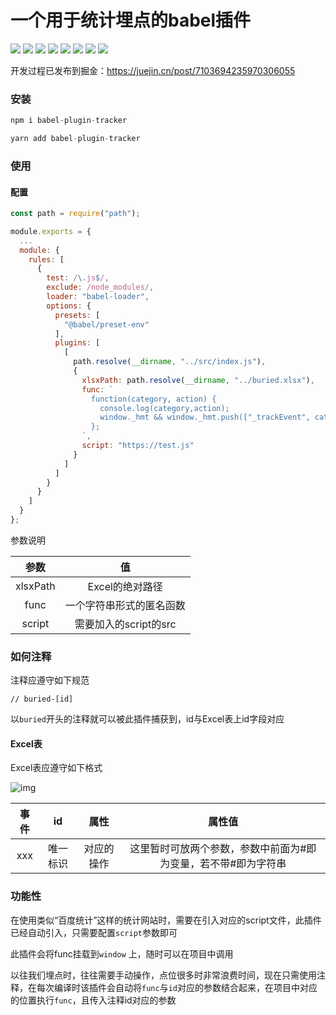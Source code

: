 
# 一个用于统计埋点的babel插件

![](https://img.shields.io/badge/author-PlutoLam-f66.svg#crop=0&crop=0&crop=1&crop=1&id=OXVaV&originHeight=20&originWidth=108&originalType=binary&ratio=1&rotation=0&showTitle=false&status=done&style=none&title=)
![](https://img.shields.io/badge/version-0.0.3-f66.svg#crop=0&crop=0&crop=1&crop=1&id=Nc47V&originHeight=20&originWidth=90&originalType=binary&ratio=1&rotation=0&showTitle=false&status=done&style=none&title=)
![](https://img.shields.io/badge/web-%3E%3D%2095%25-3c9.svg#crop=0&crop=0&crop=1&crop=1&id=LyZIm&originHeight=20&originWidth=90&originalType=binary&ratio=1&rotation=0&showTitle=false&status=done&style=none&title=)
![](https://img.shields.io/badge/node-%3E%3D%208.0.0-3c9.svg#crop=0&crop=0&crop=1&crop=1&id=GoxKU&originHeight=20&originWidth=98&originalType=binary&ratio=1&rotation=0&showTitle=false&status=done&style=none&title=)
![](https://img.shields.io/badge/test-passing-f90.svg#crop=0&crop=0&crop=1&crop=1&id=b74TK&originHeight=20&originWidth=82&originalType=binary&ratio=1&rotation=0&showTitle=false&status=done&style=none&title=)
![](https://img.shields.io/badge/build-passing-f90.svg#crop=0&crop=0&crop=1&crop=1&id=iQz3r&originHeight=20&originWidth=88&originalType=binary&ratio=1&rotation=0&showTitle=false&status=done&style=none&title=)
![](https://img.shields.io/badge/coverage-90%25-09f.svg#crop=0&crop=0&crop=1&crop=1&id=h35xX&originHeight=20&originWidth=96&originalType=binary&ratio=1&rotation=0&showTitle=false&status=done&style=none&title=)
![](https://img.shields.io/badge/license-MIT-09f.svg#crop=0&crop=0&crop=1&crop=1&id=PxjBJ&originHeight=20&originWidth=78&originalType=binary&ratio=1&rotation=0&showTitle=false&status=done&style=none&title=)



开发过程已发布到掘金：https://juejin.cn/post/7103694235970306055



### 安装

```javascript
npm i babel-plugin-tracker
```
```javascript
yarn add babel-plugin-tracker
```

### 使用
#### 配置
```javascript
const path = require("path");

module.exports = {
  ...
  module: {
	rules: [
	  {
		test: /\.js$/,
		exclude: /node_modules/,
		loader: "babel-loader",
		options: {
		  presets: [
			"@babel/preset-env"
		  ],
		  plugins: [
			[
			  path.resolve(__dirname, "../src/index.js"),
			  {
			    xlsxPath: path.resolve(__dirname, "../buried.xlsx"),
			    func: `
				  function(category, action) {
					console.log(category,action);
					window._hmt && window._hmt.push(["_trackEvent", category, action]);
				  };
			    `,
			    script: "https://test.js"
			  }
			]
		  ]
		}
	  }
    ]
  }
};
```
参数说明

|   参数   |            值            |
| :------: | :----------------------: |
| xlsxPath |     Excel的绝对路径      |
|   func   | 一个字符串形式的匿名函数 |
|  script  |  需要加入的script的src   |



### 如何注释

注释应遵守如下规范

```
// buried-[id]
```

以`buried`开头的注释就可以被此插件捕获到，id与Excel表上id字段对应



#### Excel表

Excel表应遵守如下格式

![img](https://cdn.nlark.com/yuque/0/2022/png/28603062/1653303290451-5aeb224b-ba21-403c-9fb9-e07ded820ca3.png)

| 事件 |    id    |    属性    |                            属性值                            |
| :--: | :------: | :--------: | :----------------------------------------------------------: |
| xxx  | 唯一标识 | 对应的操作 | 这里暂时可放两个参数，参数中前面为#即为变量，若不带#即为字符串 |



### 功能性

在使用类似“百度统计”这样的统计网站时，需要在引入对应的script文件，此插件已经自动引入，只需要配置`script`参数即可

此插件会将func挂载到`window` 上，随时可以在项目中调用

以往我们埋点时，往往需要手动操作，点位很多时非常浪费时间，现在只需使用注释，在每次编译时该插件会自动将`func`与`id`对应的参数结合起来，在项目中对应的位置执行`func`，且传入注释id对应的参数

